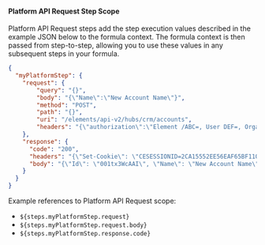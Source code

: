 #### Platform API Request Step Scope

Platform API Request steps add the step execution values described in the example JSON below to the formula context. The formula context is then passed from step-to-step, allowing you to use these values in any subsequent steps in your formula.

```json
{
  "myPlatformStep": {
    "request": {
        "query": "{}",
        "body": "{\"Name\":\"New Account Name\"}",
        "method": "POST",
        "path": "{}",
        "uri": "/elements/api-v2/hubs/crm/accounts",
        "headers": "{\"authorization\":\"Element /ABC=, User DEF=, Organization GHI\",\"content-length\":\"14\",\"host\":\"jjwyse.ngrok.io\",\"content-type\":\"application/json}"
    },
    "response": {
      "code": "200",
      "headers": "{\"Set-Cookie\": \"CESESSIONID=2CA15552EE56EAF65BF1102F6CACEACC;Path=/elements/;HttpOnly\"}",
      "body": "{\"Id\": \"001tx3WcAAI\", \"Name\": \"New Account Name\"}"
    }
  }
}
```
Example references to Platform API Request scope:

* `${steps.myPlatformStep.request}`
* `${steps.myPlatformStep.request.body}`
* `${steps.myPlatformStep.response.code}`
